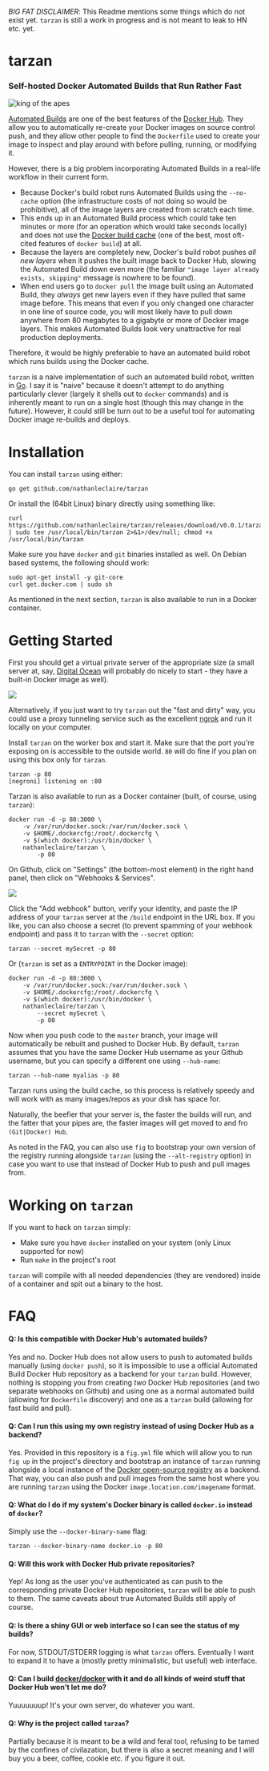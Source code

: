 _BIG FAT DISCLAIMER_: This Readme mentions some things which do not exist yet.  `tarzan` is still a work in progress and is not meant to leak to HN etc. yet.

tarzan
======

### Self-hosted Docker Automated Builds that Run Rather Fast

![king of the apes](https://github.com/nathanleclaire/tarzan/blob/master/static/img/tarzan.jpg)

[Automated Builds](http://docs.docker.com/docker-hub/builds/) are one of the best features of the [Docker Hub](https://hub.docker.com).  They allow you to automatically re-create your Docker images on source control push, and they allow other people to find the `Dockerfile` used to create your image to inspect and play around with before pulling, running, or modifying it.

However, there is a big problem incorporating Automated Builds in a real-life workflow in their current form. 

- Because Docker's build robot runs Automated Builds using the `--no-cache` option (the infrastructure costs of not doing so would be prohibitive), all of the image layers are created from scratch each time.  
- This ends up in an Automated Build process which could take ten minutes or more (for an operation which would take seconds locally) and does not use the [Docker build cache](http://thenewstack.io/understanding-the-docker-cache-for-faster-builds/) (one of the best, most oft-cited features of `docker build`) at all.
- Because the layers are completely new, Docker's build robot pushes _all new layers_ when it pushes the built image back to Docker Hub, slowing the Automated Build down even more (the familiar `"image layer already exists, skipping"` message is nowhere to be found).
- When end users go to `docker pull` the image built using an Automated Build, they _always_ get new layers even if they have pulled that same image before.  This means that even if you only changed one character in one line of source code, you will most likely have to pull down anywhere from 80 megabytes to a gigabyte or more of Docker image layers.  This makes Automated Builds look very unattractive for real production deployments.

Therefore, it would be highly preferable to have an automated build robot which runs builds using the Docker cache.

`tarzan` is a naive implementation of such an automated build robot, written in [Go](http://golang.org).  I say it is "naive" because it doesn't attempt to do anything particularly clever (largely it shells out to `docker` commands) and is inherently meant to run on a single host (though this may change in the future).  However, it could still be turn out to be a useful tool for automating Docker image re-builds and deploys.

# Installation

You can install `tarzan` using either:

```
go get github.com/nathanleclaire/tarzan
```

Or install the (64bit Linux) binary directly using something like:

```
curl https://github.com/nathanleclaire/tarzan/releases/download/v0.0.1/tarzan | sudo tee /usr/local/bin/tarzan 2>&1>/dev/null; chmod +x /usr/local/bin/tarzan
```

Make sure you have `docker` and `git` binaries installed as well.  On Debian based systems, the following should work:

```
sudo apt-get install -y git-core
curl get.docker.com | sudo sh
```

As mentioned in the next section, `tarzan` is also available to run in a Docker container.

# Getting Started

First you should get a virtual private server of the appropriate size (a small server at, say, [Digital Ocean](http://digitalocean.com) will probably do nicely to start - they have a built-in Docker image as well).

![](/static/img/digitalocean.png)

Alternatively, if you just want to try `tarzan` out the "fast and dirty" way, you could use a proxy tunneling service such as the excellent [ngrok](http://ngrok.com) and run it locally on your computer.

Install `tarzan` on the worker box and start it.  Make sure that the port you're exposing on is accessible to the outside world.  `80` will do fine if you plan on using this box only for `tarzan`.

```
tarzan -p 80
[negroni] listening on :80
```

Tarzan is also available to run as a Docker container (built, of course, using `tarzan`):

```
docker run -d -p 80:3000 \
    -v /var/run/docker.sock:/var/run/docker.sock \
    -v $HOME/.dockercfg:/root/.dockercfg \
    -v $(which docker):/usr/bin/docker \
    nathanleclaire/tarzan \
        -p 80
```

On Github, click on "Settings" (the bottom-most element) in the right hand panel, then click on "Webhooks & Services".

![](/static/img/webhooks.png)

Click the "Add webhook" button, verify your identity, and paste the IP address of your `tarzan` server at the `/build` endpoint in the URL box.  If you like, you can also choose a secret (to prevent spamming of your webhook endpoint) and pass it to `tarzan` with the `--secret` option:

```
tarzan --secret mySecret -p 80
```

Or (`tarzan` is set as a `ENTRYPOINT` in the Docker image):

```
docker run -d -p 80:3000 \
    -v /var/run/docker.sock:/var/run/docker.sock \
    -v $HOME/.dockercfg:/root/.dockercfg \
    -v $(which docker):/usr/bin/docker \
    nathanleclaire/tarzan \
        --secret mySecret \
        -p 80
```

Now when you push code to the `master` branch, your image will automatically be rebuilt and pushed to Docker Hub.  By default, `tarzan` assumes that you have the same Docker Hub username as your Github username, but you can specify a different one using `--hub-name`: 

```
tarzan --hub-name myalias -p 80
```

Tarzan runs using the build cache, so this process is relatively speedy and will work with as many images/repos as your disk has space for.  

Naturally, the beefier that your server is, the faster the builds will run, and the fatter that your pipes are, the faster images will get moved to and fro `(Git|Docker) Hub`.

As noted in the FAQ, you can also use `fig` to bootstrap your own version of the registry running alongside `tarzan` (using the `--alt-registry` option) in case you want to use that instead of Docker Hub to push and pull images from. 

# Working on `tarzan`

If you want to hack on `tarzan` simply:

- Make sure you have `docker` installed on your system (only Linux supported for now)
- Run `make` in the project's root

`tarzan` will compile with all needed dependencies (they are vendored) inside of a container and spit out a binary to the host.

# FAQ

#### Q: Is this compatible with Docker Hub's automated builds?

Yes and no.  Docker Hub does not allow users to push to automated builds manually (using `docker push`), so it is impossible to use a official Automated Build Docker Hub repository as a backend for your `tarzan` build.  However, nothing is stopping you from creating _two_ Docker Hub repositories (and two separate webhooks on Github) and using one as a normal automated build (allowing for `Dockerfile` discovery) and one as a `tarzan` build (allowing for fast build and pull). 

#### Q: Can I run this using my own registry instead of using Docker Hub as a backend?

Yes.  Provided in this repository is a `fig.yml` file which will allow you to run `fig up` in the project's directory and bootstrap an instance of `tarzan` running alongside a local instance of the [Docker open-source registry](https://github.com/docker/docker-registry) as a backend.  That way, you can also push and pull images from the same host where you are running `tarzan` using the Docker `image.location.com/imagename` format.

#### Q: What do I do if my system's Docker binary is called `docker.io` instead of `docker`?

Simply use the `--docker-binary-name` flag:

```
tarzan --docker-binary-name docker.io -p 80
```

#### Q: Will this work with Docker Hub private repositories?

Yep!  As long as the user you've authenticated as can push to the corresponding private Docker Hub repositories, `tarzan` will be able to push to them.  The same caveats about true Automated Builds still apply of course.

#### Q: Is there a shiny GUI or web interface so I can see the status of my builds?

For now, STDOUT/STDERR logging is what `tarzan` offers.  Eventually I want to expand it to have a (mostly pretty minimalistic, but useful) web interface.

#### Q: Can I build [docker/docker](https://github.com/docker/docker) with it and do all kinds of weird stuff that Docker Hub won't let me do?

Yuuuuuuup!  It's your own server, do whatever you want.

#### Q: Why is the project called `tarzan`?

Partially because it is meant to be a wild and feral tool, refusing to be tamed by the confines of civilazation, but there is also a secret meaning and I will buy you a beer, coffee, cookie etc. if you figure it out.
